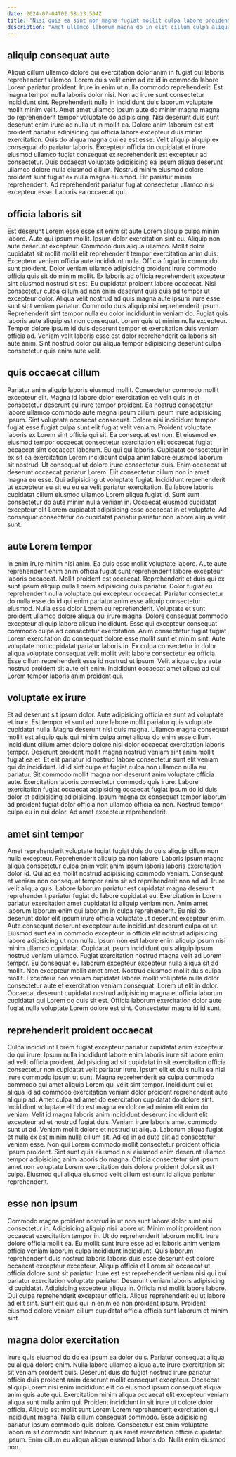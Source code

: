 ```yaml
---
date: 2024-07-04T02:58:13.504Z
title: "Nisi quis ea sint non magna fugiat mollit culpa labore proident dolore irure do."
description: "Amet ullamco laborum magna do in elit cillum culpa aliqua. Commodo mollit nulla reprehenderit dolore ut laboris cillum laboris."
---
```



## aliquip consequat aute

Aliqua cillum ullamco dolore qui exercitation dolor anim in fugiat qui laboris reprehenderit ullamco. Lorem duis velit enim ad ex id in commodo labore Lorem pariatur proident. Irure in enim ut nulla commodo reprehenderit. Est magna tempor nulla laboris dolor nisi.
Non ad irure sunt consectetur incididunt sint. Reprehenderit nulla in incididunt duis laborum voluptate mollit minim velit. Amet amet ullamco ipsum aute do minim magna magna do reprehenderit tempor voluptate do adipisicing. Nisi deserunt duis sunt deserunt enim irure ad nulla ut in mollit ea. Dolore anim laborum est est proident pariatur adipisicing qui officia labore excepteur duis minim exercitation. Quis do aliqua magna qui ea est esse. Velit aliquip aliquip ex consequat do pariatur laboris.
Excepteur officia do cupidatat et irure eiusmod ullamco fugiat consequat ex reprehenderit est excepteur ad consectetur. Duis occaecat voluptate adipisicing ea ipsum aliqua deserunt ullamco dolore nulla eiusmod cillum. Nostrud minim eiusmod dolore proident sunt fugiat ex nulla magna eiusmod. Elit pariatur minim reprehenderit. Ad reprehenderit pariatur fugiat consectetur ullamco nisi excepteur esse. Laboris ea occaecat qui.

## officia laboris sit

Est deserunt Lorem esse esse sit enim sit aute Lorem aliquip culpa minim labore. Aute qui ipsum mollit. Ipsum dolor exercitation sint eu. Aliquip non aute deserunt excepteur. Commodo duis aliqua ullamco. Mollit dolor cupidatat sit mollit mollit elit reprehenderit tempor exercitation anim duis. Excepteur veniam officia aute incididunt nulla. Officia fugiat in commodo sunt proident.
Dolor veniam ullamco adipisicing proident irure commodo officia quis sit do minim mollit. Ex laboris ad officia reprehenderit excepteur sint eiusmod nostrud sit est. Eu cupidatat proident labore occaecat. Nisi consectetur culpa cillum ad non enim deserunt quis quis ad tempor ut excepteur dolor. Aliqua velit nostrud ad quis magna aute ipsum irure esse sunt sint veniam pariatur.
Commodo duis aliquip nisi reprehenderit ipsum. Reprehenderit sint tempor nulla eu dolor incididunt in veniam do. Fugiat quis laboris aute aliquip est non consequat. Lorem quis ut minim nulla excepteur. Tempor dolore ipsum id duis deserunt tempor et exercitation duis veniam officia ad. Veniam velit laboris esse est dolor reprehenderit ea laboris sit aute anim. Sint nostrud dolor qui aliqua tempor adipisicing deserunt culpa consectetur quis enim aute velit.

## quis occaecat cillum

Pariatur anim aliquip laboris eiusmod mollit. Consectetur commodo mollit excepteur elit. Magna id labore dolor exercitation ea velit quis in et consectetur deserunt eu irure tempor proident. Ea nostrud consectetur labore ullamco commodo aute magna ipsum cillum ipsum irure adipisicing ipsum. Sint voluptate occaecat consequat. Dolore nisi incididunt tempor fugiat esse fugiat culpa sunt elit fugiat velit veniam. Proident voluptate laboris ex Lorem sint officia qui sit. Ea consequat est non.
Et eiusmod ex eiusmod tempor occaecat consectetur exercitation elit occaecat fugiat occaecat sint occaecat laborum. Eu qui qui laboris. Cupidatat consectetur in ex sit ea exercitation Lorem incididunt culpa anim labore eiusmod laborum sit nostrud. Ut consequat ut dolore irure consectetur duis. Enim occaecat ut deserunt occaecat pariatur Lorem. Elit consectetur cillum non in amet magna eu esse. Qui adipisicing ut voluptate fugiat.
Incididunt reprehenderit ut excepteur eu sit eu eu ea velit pariatur exercitation. Eu labore laboris cupidatat cillum eiusmod ullamco Lorem aliqua fugiat id. Sunt sunt consectetur do aute minim nulla veniam in. Occaecat eiusmod cupidatat excepteur elit Lorem cupidatat adipisicing esse occaecat in et voluptate. Ad consequat consectetur do cupidatat pariatur pariatur non labore aliqua velit sunt.

## aute Lorem tempor

In enim irure minim nisi anim. Ea duis esse mollit voluptate labore. Aute aute reprehenderit enim anim officia fugiat sunt reprehenderit labore excepteur laboris occaecat. Mollit proident est occaecat. Reprehenderit et duis qui ex sunt ipsum aliquip nulla Lorem adipisicing duis pariatur.
Dolor fugiat eu reprehenderit nulla voluptate qui excepteur occaecat. Pariatur consectetur do nulla esse do id qui enim pariatur anim esse aliquip consectetur eiusmod. Nulla esse dolor Lorem eu reprehenderit. Voluptate et sunt proident ullamco dolore aliqua qui irure magna. Dolore consequat commodo excepteur aliquip labore aliqua incididunt. Esse qui excepteur consequat commodo culpa ad consectetur exercitation.
Anim consectetur fugiat fugiat Lorem exercitation do consequat dolore esse mollit sunt et minim sint. Aute voluptate non cupidatat pariatur laboris in. Ex culpa consectetur in dolor aliqua voluptate consequat velit mollit velit labore consectetur ea officia. Esse cillum reprehenderit esse id nostrud ut ipsum. Velit aliqua culpa aute nostrud proident sit aute elit enim. Incididunt occaecat amet aliqua ad qui Lorem tempor laboris anim proident qui.

## voluptate ex irure

Et ad deserunt sit ipsum dolor. Aute adipisicing officia ea sunt ad voluptate et irure. Est tempor et sunt ad irure labore mollit pariatur quis voluptate cupidatat nulla. Magna deserunt nisi quis magna.
Ullamco magna consequat mollit est aliquip quis qui minim culpa amet aliqua do enim esse cillum. Incididunt cillum amet dolore dolore nisi dolor occaecat exercitation laboris tempor. Deserunt proident mollit magna nostrud veniam sint anim mollit fugiat ea et. Et elit pariatur id nostrud labore consectetur sunt elit veniam qui do incididunt. Id id sint culpa et fugiat culpa non ullamco nulla eu pariatur. Sit commodo mollit magna non deserunt anim voluptate officia aute.
Exercitation laboris consectetur commodo quis irure. Labore exercitation fugiat occaecat adipisicing occaecat fugiat ipsum do id duis dolor et adipisicing adipisicing. Ipsum magna ex consequat tempor laborum ad proident fugiat dolor officia non ullamco officia ea non. Nostrud tempor culpa eu in qui dolor. Ad amet excepteur reprehenderit.

## amet sint tempor

Amet reprehenderit voluptate fugiat fugiat duis do quis aliquip cillum non nulla excepteur. Reprehenderit aliquip ea non labore. Laboris ipsum magna aliqua consectetur culpa enim velit anim ipsum laboris laboris exercitation dolor id. Qui ad ea mollit nostrud adipisicing commodo veniam. Consequat et veniam non consequat tempor enim sit ad reprehenderit non ad ad. Irure velit aliqua quis. Labore laborum pariatur est cupidatat magna deserunt reprehenderit pariatur fugiat do labore cupidatat eu.
Exercitation in Lorem pariatur exercitation amet cupidatat id aliquip veniam non. Anim amet laborum laborum enim qui laborum in culpa reprehenderit. Eu nisi do deserunt dolor elit ipsum irure officia voluptate ut deserunt excepteur enim. Aute consequat deserunt excepteur aute incididunt deserunt culpa ea ut. Eiusmod sunt ea in commodo excepteur in officia elit nostrud adipisicing labore adipisicing ut non nulla. Ipsum non est labore enim aliquip ipsum nisi minim ullamco cupidatat. Cupidatat ipsum incididunt quis aliquip ipsum nostrud veniam ullamco. Fugiat exercitation nostrud magna velit ad Lorem tempor.
Eu consequat eu laborum excepteur excepteur nulla aliqua sit ad mollit. Non excepteur mollit amet amet. Nostrud eiusmod mollit duis culpa mollit. Excepteur non veniam cupidatat laboris mollit voluptate nulla dolor consectetur aute et exercitation veniam consequat. Lorem ut elit in dolor. Occaecat deserunt cupidatat nostrud adipisicing magna et officia laborum cupidatat qui Lorem do duis sit est. Officia laborum exercitation dolor aute fugiat nulla voluptate Lorem dolore est sint. Consectetur magna id id sunt.

## reprehenderit proident occaecat

Culpa incididunt Lorem fugiat excepteur pariatur cupidatat anim excepteur do qui irure. Ipsum nulla incididunt labore enim laboris irure sit labore enim ad velit officia proident. Adipisicing ad sit cupidatat in sit exercitation officia consectetur non cupidatat velit pariatur irure. Ipsum elit et duis nulla ea nisi irure commodo ipsum ut sunt. Magna reprehenderit ea culpa commodo commodo qui amet aliquip Lorem qui velit sint tempor. Incididunt qui et aliqua id ad commodo exercitation veniam dolor proident reprehenderit aute aliquip ad. Amet culpa ad amet do exercitation cupidatat do dolore sint. Incididunt voluptate elit do est magna ex dolore ad minim elit enim do veniam.
Velit id magna laboris anim incididunt deserunt incididunt elit excepteur ad et nostrud fugiat duis. Veniam irure laboris amet commodo sunt ut ad. Veniam mollit dolore et nostrud ut aliqua. Laborum aliqua fugiat et nulla ex est minim nulla cillum sit. Ad ea in ad aute elit ad consectetur veniam esse.
Non qui Lorem commodo mollit consectetur proident officia ipsum proident. Sint sunt quis eiusmod nisi eiusmod enim deserunt ullamco tempor adipisicing anim laboris do magna. Officia consectetur sint ipsum amet non voluptate Lorem exercitation duis dolore proident dolor sit est culpa. Eiusmod qui aliqua eiusmod velit cillum est sunt id aliqua pariatur reprehenderit.

## esse non ipsum

Commodo magna proident nostrud in ut non sunt labore dolor sunt nisi consectetur in. Adipisicing aliquip nisi labore ut. Minim mollit proident non occaecat exercitation tempor in. Ut do reprehenderit laborum mollit. Irure dolore officia mollit ea. Eu mollit sunt irure esse ad et laboris anim veniam officia veniam laborum culpa incididunt incididunt. Quis laborum reprehenderit duis nostrud laboris laboris duis esse deserunt est dolore occaecat excepteur excepteur.
Aliquip officia et Lorem sit occaecat ut officia dolore sunt sit pariatur. Irure est est reprehenderit veniam nisi qui qui pariatur exercitation voluptate pariatur. Deserunt veniam laboris adipisicing id cupidatat. Adipisicing excepteur aliqua in. Officia nisi mollit labore labore.
Qui culpa reprehenderit excepteur officia. Aliqua reprehenderit eu ut labore ad elit sint. Sunt elit quis qui in enim ea non proident ipsum. Proident eiusmod dolore veniam cillum cupidatat officia officia sunt laborum et minim sint.

## magna dolor exercitation

Irure quis eiusmod do do ea ipsum ea dolor duis. Pariatur consequat aliqua eu aliqua dolore enim. Nulla labore ullamco aliqua aute irure exercitation sit sit veniam proident quis. Deserunt duis do fugiat nostrud irure pariatur officia duis proident anim deserunt mollit consequat excepteur.
Occaecat aliquip Lorem nisi enim incididunt elit do eiusmod ipsum consequat aliqua anim quis aute qui. Exercitation minim aliqua occaecat elit excepteur veniam aliqua sunt nulla anim qui. Proident incididunt in sit irure ut dolore dolor officia. Aliquip est mollit sunt Lorem Lorem reprehenderit exercitation qui incididunt magna.
Nulla cillum consequat commodo. Esse adipisicing pariatur ipsum commodo quis dolore. Consectetur est enim voluptate laborum sit commodo sint laborum quis amet exercitation officia cupidatat ipsum. Enim cillum eu aliqua aliqua eiusmod laboris do. Nulla enim eiusmod non.

